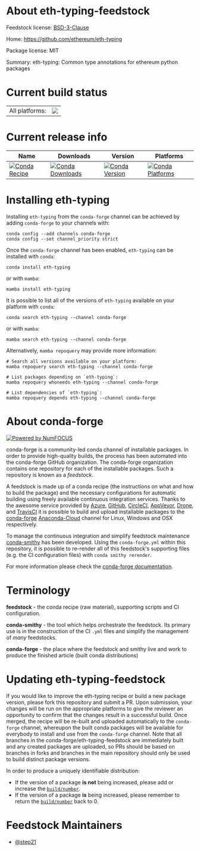About eth-typing-feedstock
==========================

Feedstock license: [BSD-3-Clause](https://github.com/conda-forge/eth-typing-feedstock/blob/main/LICENSE.txt)

Home: https://github.com/ethereum/eth-typing

Package license: MIT

Summary: eth-typing: Common type annotations for ethereum python packages

Current build status
====================


<table><tr><td>All platforms:</td>
    <td>
      <a href="https://dev.azure.com/conda-forge/feedstock-builds/_build/latest?definitionId=9978&branchName=main">
        <img src="https://dev.azure.com/conda-forge/feedstock-builds/_apis/build/status/eth-typing-feedstock?branchName=main">
      </a>
    </td>
  </tr>
</table>

Current release info
====================

| Name | Downloads | Version | Platforms |
| --- | --- | --- | --- |
| [![Conda Recipe](https://img.shields.io/badge/recipe-eth--typing-green.svg)](https://anaconda.org/conda-forge/eth-typing) | [![Conda Downloads](https://img.shields.io/conda/dn/conda-forge/eth-typing.svg)](https://anaconda.org/conda-forge/eth-typing) | [![Conda Version](https://img.shields.io/conda/vn/conda-forge/eth-typing.svg)](https://anaconda.org/conda-forge/eth-typing) | [![Conda Platforms](https://img.shields.io/conda/pn/conda-forge/eth-typing.svg)](https://anaconda.org/conda-forge/eth-typing) |

Installing eth-typing
=====================

Installing `eth-typing` from the `conda-forge` channel can be achieved by adding `conda-forge` to your channels with:

```
conda config --add channels conda-forge
conda config --set channel_priority strict
```

Once the `conda-forge` channel has been enabled, `eth-typing` can be installed with `conda`:

```
conda install eth-typing
```

or with `mamba`:

```
mamba install eth-typing
```

It is possible to list all of the versions of `eth-typing` available on your platform with `conda`:

```
conda search eth-typing --channel conda-forge
```

or with `mamba`:

```
mamba search eth-typing --channel conda-forge
```

Alternatively, `mamba repoquery` may provide more information:

```
# Search all versions available on your platform:
mamba repoquery search eth-typing --channel conda-forge

# List packages depending on `eth-typing`:
mamba repoquery whoneeds eth-typing --channel conda-forge

# List dependencies of `eth-typing`:
mamba repoquery depends eth-typing --channel conda-forge
```


About conda-forge
=================

[![Powered by
NumFOCUS](https://img.shields.io/badge/powered%20by-NumFOCUS-orange.svg?style=flat&colorA=E1523D&colorB=007D8A)](https://numfocus.org)

conda-forge is a community-led conda channel of installable packages.
In order to provide high-quality builds, the process has been automated into the
conda-forge GitHub organization. The conda-forge organization contains one repository
for each of the installable packages. Such a repository is known as a *feedstock*.

A feedstock is made up of a conda recipe (the instructions on what and how to build
the package) and the necessary configurations for automatic building using freely
available continuous integration services. Thanks to the awesome service provided by
[Azure](https://azure.microsoft.com/en-us/services/devops/), [GitHub](https://github.com/),
[CircleCI](https://circleci.com/), [AppVeyor](https://www.appveyor.com/),
[Drone](https://cloud.drone.io/welcome), and [TravisCI](https://travis-ci.com/)
it is possible to build and upload installable packages to the
[conda-forge](https://anaconda.org/conda-forge) [Anaconda-Cloud](https://anaconda.org/)
channel for Linux, Windows and OSX respectively.

To manage the continuous integration and simplify feedstock maintenance
[conda-smithy](https://github.com/conda-forge/conda-smithy) has been developed.
Using the ``conda-forge.yml`` within this repository, it is possible to re-render all of
this feedstock's supporting files (e.g. the CI configuration files) with ``conda smithy rerender``.

For more information please check the [conda-forge documentation](https://conda-forge.org/docs/).

Terminology
===========

**feedstock** - the conda recipe (raw material), supporting scripts and CI configuration.

**conda-smithy** - the tool which helps orchestrate the feedstock.
                   Its primary use is in the construction of the CI ``.yml`` files
                   and simplify the management of *many* feedstocks.

**conda-forge** - the place where the feedstock and smithy live and work to
                  produce the finished article (built conda distributions)


Updating eth-typing-feedstock
=============================

If you would like to improve the eth-typing recipe or build a new
package version, please fork this repository and submit a PR. Upon submission,
your changes will be run on the appropriate platforms to give the reviewer an
opportunity to confirm that the changes result in a successful build. Once
merged, the recipe will be re-built and uploaded automatically to the
`conda-forge` channel, whereupon the built conda packages will be available for
everybody to install and use from the `conda-forge` channel.
Note that all branches in the conda-forge/eth-typing-feedstock are
immediately built and any created packages are uploaded, so PRs should be based
on branches in forks and branches in the main repository should only be used to
build distinct package versions.

In order to produce a uniquely identifiable distribution:
 * If the version of a package **is not** being increased, please add or increase
   the [``build/number``](https://docs.conda.io/projects/conda-build/en/latest/resources/define-metadata.html#build-number-and-string).
 * If the version of a package **is** being increased, please remember to return
   the [``build/number``](https://docs.conda.io/projects/conda-build/en/latest/resources/define-metadata.html#build-number-and-string)
   back to 0.

Feedstock Maintainers
=====================

* [@step21](https://github.com/step21/)


